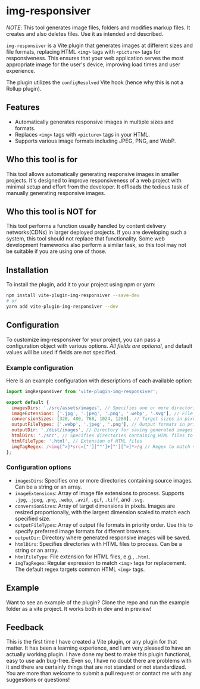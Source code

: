 # img-responsiver

*NOTE*: This tool generates image files, folders and modifies markup files.
It creates and also deletes files.
Use it as intended and described.

`img-responsiver` is a Vite plugin that generates images at different sizes and file formats, replacing HTML `<img>` tags with `<picture>` tags for responsiveness. This ensures that your web application serves the most appropriate image for the user's device, improving load times and user experience.

The plugin utilizes the `configResolved` Vite hook (hence why this is not a Rollup plugin).

## Features

- Automatically generates responsive images in multiple sizes and formats.
- Replaces `<img>` tags with `<picture>` tags in your HTML.
- Supports various image formats including JPEG, PNG, and WebP.

## Who this tool is for

This tool allows automatically generating responsive images in smaller projects.
It's designed to improve responsiveness of a web project with minimal setup and effort from the developer.
It offloads the tedious task of manually generating responsive images.

## Who this tool is NOT for

This tool performs a function usually handled by content delivery networks(CDNs) in larger deployed projects.
If you are developing such a system, this tool should not replace that functionality.
Some web development frameworks also perform a similar task, so this tool may not be suitable if you are using one of those.

## Installation

To install the plugin, add it to your project using npm or yarn:

```sh
npm install vite-plugin-img-responsiver --save-dev
# or
yarn add vite-plugin-img-responsiver --dev
```

## Configuration
To customize img-responsiver for your project, you can pass a configuration object with various options.
*All fields are optional*, and default values will be used if fields are not specified.

### Example configuration
Here is an example configuration with descriptions of each available option:
```javascript
import imgResponsiver from 'vite-plugin-img-responsiver';

export default {
  imagesDirs: './src/assets/images', // Specifies one or more directories for source images
  imageExtensions: ['.jpg', '.jpeg', '.png', '.webp', '.svg'], // File types to process
  conversionSizes: [320, 480, 768, 1024, 1280], // Target sizes in pixels for responsive images
  outputFileTypes: ['.webp', '.jpeg', '.png'], // Output formats in priority order
  outputDir: './dist/images', // Directory for saving generated images
  htmlDirs: './src', // Specifies directories containing HTML files to process
  htmlFileType: '.html', // Extension of HTML files
  imgTagRegex: /<img[^>]*src=["'][^"']+["'][^>]*>/g // Regex to match <img> tags for replacement
};
```

### Configuration options
- `imagesDirs`: Specifies one or more directories containing source images. Can be a string or an array.
- `imageExtensions`: Array of image file extensions to process. Supports `.jpg`, `.jpeg`, `.png`, `.webp`, `.avif`, `.gif`, `.tiff`, and `.svg`.
- `conversionSizes`: Array of target dimensions in pixels. Images are resized proportionally, with the largest dimension scaled to match each specified size.
- `outputFileTypes`: Array of output file formats in priority order. Use this to specify preferred image formats for different browsers.
- `outputDir`: Directory where generated responsive images will be saved.
- `htmlDirs`: Specifies directories with HTML files to process. Can be a string or an array.
- `htmlFileType`: File extension for HTML files, e.g., `.html`.
- `imgTagRegex`: Regular expression to match `<img>` tags for replacement. The default regex targets common HTML `<img>` tags.

## Example
Want to see an example of the plugin?
Clone the repo and run the example folder as a vite project.
It works both in dev and in preview!

## Feedback
This is the first time I have created a Vite plugin, or any plugin for that matter.
It has been a learning experience, and I am very pleased to have an actually working plugin.
I have done my best to make this plugin functional, easy to use adn bug-free. Even so, I have no doubt there are problems with it and there are certainly things that are not standard or not standardized. You are more than welcome to submit a pull request or contact me with any suggestions or questions!